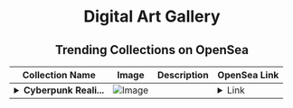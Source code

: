 <div align="center">

# Digital Art Gallery

## Trending Collections on OpenSea

| Collection Name                       | Image                                                                                     | Description                       | OpenSea Link                                                                                          |
|---------------------------------------|-------------------------------------------------------------------------------------------|-----------------------------------|--------------------------------------------------------------------------------------------------------|
| **<details><summary>Cyberpunk Reali...</summary>Cyberpunk Realities</details>** | ![Image](https://i.seadn.io/s/raw/files/acd5e9b4f05a72f7a6205d26bd75fd43.png?w=500&auto=format?w=200&auto=format) |  | <details><summary>Link</summary>[Cyberpunk Realities](https://opensea.io/collection/cyberpunk-realities-1)</details> |

</div>